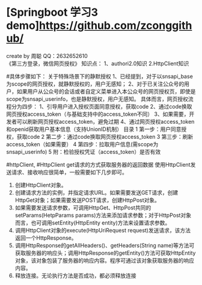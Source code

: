 # [Springboot 学习3 demo]https://github.com/zconggithub/
create by 周聪 	QQ：2632652610	
					《第三方登录，微信网页授权》
知识点：
1、authori2.0知识
2.HttpClient知识

#具体步骤如下：
关于特殊场景下的静默授权
1、已经提到，对于以snsapi_base为scope的网页授权，就静默授权的，用户无感知； 
2、对于已关注公众号的用户，如果用户从公众号的会话或者自定义菜单进入本公众号的网页授权页，即使是scope为snsapi_userinfo，也是静默授权，用户无感知。 
具体而言，网页授权流程分为四步：
1、引导用户进入授权页面同意授权，获取code 
2、通过code换取网页授权access_token（与基础支持中的access_token不同） 
3、如果需要，开发者可以刷新网页授权access_token，避免过期 
4、通过网页授权access_token和openid获取用户基本信息（支持UnionID机制） 
目录
1 第一步：用户同意授权，获取code
2 第二步：通过code换取网页授权access_token
3 第三步：刷新access_token（如果需要）
4 第四步：拉取用户信息(需scope为 snsapi_userinfo)
5 附：检验授权凭证（access_token）是否有效

#httpClient, 
#HttpClient get请求的方式获取服务器的返回数据
使用HttpClient发送请求、接收响应很简单，一般需要如下几步即可。
1. 创建HttpClient对象。
2. 创建请求方法的实例，并指定请求URL。如果需要发送GET请求，创建HttpGet对象；如果需要发送POST请求，创建HttpPost对象。
3. 如果需要发送请求参数，可调用HttpGet、HttpPost共同的setParams(HetpParams params)方法来添加请求参数；对于HttpPost对象而言，也可调用setEntity(HttpEntity entity)方法来设置请求参数。
4. 调用HttpClient对象的execute(HttpUriRequest request)发送请求，该方法返回一个HttpResponse。
5. 调用HttpResponse的getAllHeaders()、getHeaders(String name)等方法可获取服务器的响应头；调用HttpResponse的getEntity()方法可获取HttpEntity对象，该对象包装了服务器的响应内容。程序可通过该对象获取服务器的响应内容。
6. 释放连接。无论执行方法是否成功，都必须释放连接